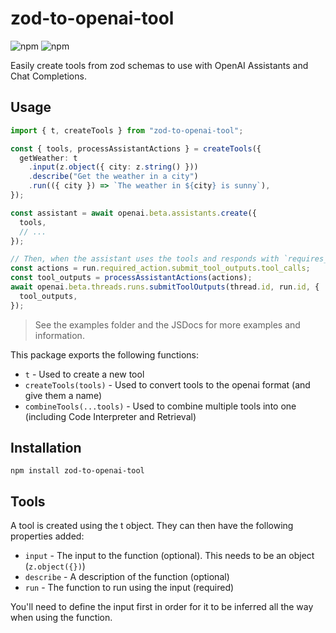# zod-to-openai-tool

![npm](https://img.shields.io/npm/v/zod-to-openai-tool)
![npm](https://img.shields.io/npm/dw/zod-to-openai-tool)


Easily create tools from zod schemas to use with OpenAI Assistants and Chat Completions.

## Usage

```ts
import { t, createTools } from "zod-to-openai-tool";

const { tools, processAssistantActions } = createTools({
  getWeather: t
    .input(z.object({ city: z.string() }))
    .describe("Get the weather in a city")
    .run(({ city }) => `The weather in ${city} is sunny`),
});

const assistant = await openai.beta.assistants.create({
  tools,
  // ...
});

// Then, when the assistant uses the tools and responds with `requires_action`:
const actions = run.required_action.submit_tool_outputs.tool_calls;
const tool_outputs = processAssistantActions(actions);
await openai.beta.threads.runs.submitToolOutputs(thread.id, run.id, {
  tool_outputs,
});
```

> See the examples folder and the JSDocs for more examples and information. 

This package exports the following functions:

- `t` - Used to create a new tool
- `createTools(tools)` - Used to convert tools to the openai format (and give them a name)
- `combineTools(...tools)` - Used to combine multiple tools into one (including Code Interpreter and Retrieval)

## Installation

`npm install zod-to-openai-tool`

## Tools

A tool is created using the t object. They can then have the following properties added:

- `input` - The input to the function (optional). This needs to be an object (`z.object({})`)
- `describe` - A description of the function (optional)
- `run` - The function to run using the input (required)

You'll need to define the input first in order for it to be inferred all the way when using the function.
